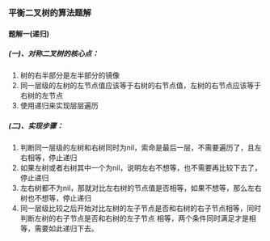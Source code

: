 ### 平衡二叉树的算法题解
#### 题解一(递归)
##### (一)、对称二叉树的核心点：
1. 树的右半部分是左半部分的镜像
2. 同一层级的左树的左节点值应该等于右树的右节点值，左树的右节点应该等于右树的左节点
3. 使用递归来实现层层遍历

##### (二)、实现步骤：
1. 判断同一层级的左树和右树同时为nil，索命是最后一层，不需要遍历了，且左右相等，停止递归
2. 如果左树或者右树其中一个为nil，说明左右不想等，也不需要再比较下去了，停止递归
3. 左右树都不为nil，那就对比左右树的节点值是否相等，如果不想等，那么左右树也不想等，停止递归
4. 同一层级比较之后开始对比左树的左子节点是否和右树的右子节点相等，同时判断左树的右子节点是否和右树的左子节点
   相等，两个条件同时满足才是相等，需要如此递归下去。